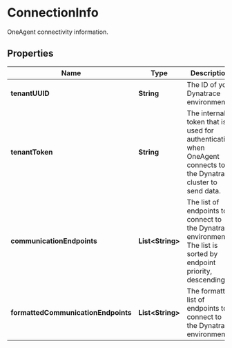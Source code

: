 

# ConnectionInfo

OneAgent connectivity information.

## Properties

| Name | Type | Description | Notes |
|------------ | ------------- | ------------- | -------------|
|**tenantUUID** | **String** | The ID of your Dynatrace environment. |  [optional] |
|**tenantToken** | **String** | The internal token that is used for authentication when OneAgent connects to the Dynatrace cluster to send data. |  [optional] |
|**communicationEndpoints** | **List&lt;String&gt;** | The list of endpoints to connect to the Dynatrace environment. The list is sorted by endpoint priority, descending. |  [optional] |
|**formattedCommunicationEndpoints** | **List&lt;String&gt;** | The formatted list of endpoints to connect to the Dynatrace environment. |  [optional] |



